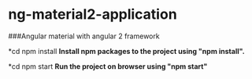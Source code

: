 # ng-material2-application
###Angular material with angular 2 framework

*cd npm install
**Install npm packages to the project using "npm install".**


*cd npm start
**Run the project on browser using "npm start"**
